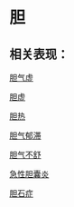 # 胆## 相关表现： [胆气虚](https://www.gmzyjc.com/search/result?wd=胆气虚)[胆虚](https://www.gmzyjc.com/search/result?wd=胆虚)[胆热](https://www.gmzyjc.com/search/result?wd=胆热)[胆气郁滞](https://www.gmzyjc.com/search/result?wd=胆气郁滞)[胆气不舒](https://www.gmzyjc.com/search/result?wd=胆气不舒)[急性胆囊炎](https://www.gmzyjc.com/search/result?wd=急性胆囊炎)[胆石症](https://www.gmzyjc.com/search/result?wd=胆石症)